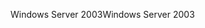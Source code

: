 <span data-ttu-id="f2100-101">Windows Server 2003</span><span class="sxs-lookup"><span data-stu-id="f2100-101">Windows Server 2003</span></span>
